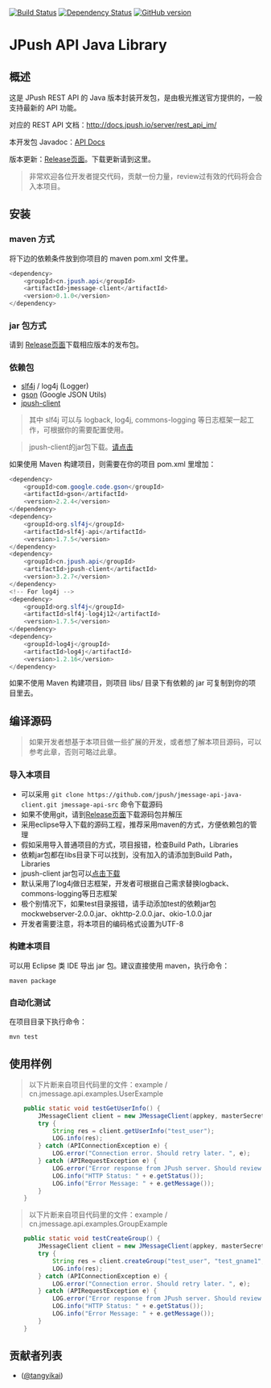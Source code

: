 [![Build Status](https://travis-ci.org/jpush/jmessage-api-java-client.svg?branch=master)](https://travis-ci.org/jpush/jmessage-api-java-client)
[![Dependency Status](https://www.versioneye.com/user/projects/53eff13a13bb06f0bb000518/badge.svg?style=flat)](https://www.versioneye.com/user/projects/53eff13a13bb06f0bb000518)
[![GitHub version](https://badge.fury.io/gh/jpush%2Fjmessage-api-java-client.svg)](http://badge.fury.io/gh/jpush%2Fjmessage-api-java-client)

# JPush API Java Library

## 概述

这是 JPush REST API 的 Java 版本封装开发包，是由极光推送官方提供的，一般支持最新的 API 功能。

对应的 REST API 文档：<http://docs.jpush.io/server/rest_api_im/>

本开发包 Javadoc：[API Docs](http://jpush.github.io/jmessage-api-java-client/apidocs/)

版本更新：[Release页面](https://github.com/jpush/jmessage-api-java-client/releases)。下载更新请到这里。

> 非常欢迎各位开发者提交代码，贡献一份力量，review过有效的代码将会合入本项目。


## 安装

### maven 方式
将下边的依赖条件放到你项目的 maven pom.xml 文件里。

```Java
<dependency>
    <groupId>cn.jpush.api</groupId>
    <artifactId>jmessage-client</artifactId>
    <version>0.1.0</version>
</dependency>
```
### jar 包方式

请到 [Release页面](https://github.com/jpush/jmessage-api-java-client/releases)下载相应版本的发布包。

### 依赖包
* [slf4j](http://www.slf4j.org/) / log4j (Logger)
* [gson](https://code.google.com/p/google-gson/) (Google JSON Utils)
* [jpush-client](https://github.com/jpush/jpush-api-java-client)

> 其中 slf4j 可以与 logback, log4j, commons-logging 等日志框架一起工作，可根据你的需要配置使用。

> jpush-client的jar包下载。[请点击](https://github.com/jpush/jpush-api-java-client/releases)

如果使用 Maven 构建项目，则需要在你的项目 pom.xml 里增加：

```Java
<dependency>
	<groupId>com.google.code.gson</groupId>
	<artifactId>gson</artifactId>
	<version>2.2.4</version>
</dependency>
<dependency>
	<groupId>org.slf4j</groupId>
	<artifactId>slf4j-api</artifactId>
	<version>1.7.5</version>
</dependency>
<dependency>
	<groupId>cn.jpush.api</groupId>
	<artifactId>jpush-client</artifactId>
	<version>3.2.7</version>
</dependency>
<!-- For log4j -->
<dependency>
	<groupId>org.slf4j</groupId>
	<artifactId>slf4j-log4j12</artifactId>
	<version>1.7.5</version>
</dependency>
<dependency>
	<groupId>log4j</groupId>
	<artifactId>log4j</artifactId>
	<version>1.2.16</version>
</dependency>
```

如果不使用 Maven 构建项目，则项目 libs/ 目录下有依赖的 jar 可复制到你的项目里去。

## 编译源码

> 如果开发者想基于本项目做一些扩展的开发，或者想了解本项目源码，可以参考此章，否则可略过此章。

### 导入本项目

* 可以采用 `git clone https://github.com/jpush/jmessage-api-java-client.git jmessage-api-src` 命令下载源码
* 如果不使用git，请到[Release页面](https://github.com/jpush/jmessage-api-java-client/releases)下载源码包并解压
* 采用eclipse导入下载的源码工程，推荐采用maven的方式，方便依赖包的管理
* 假如采用导入普通项目的方式，项目报错，检查Build Path，Libraries
 * 依赖jar包都在libs目录下可以找到，没有加入的请添加到Build Path，Libraries
 * jpush-client jar包可以[点击下载](https://github.com/jpush/jpush-api-java-client/releases)
 * 默认采用了log4j做日志框架，开发者可根据自己需求替换logback、commons-logging等日志框架
 * 极个别情况下，如果test目录报错，请手动添加test的依赖jar包mockwebserver-2.0.0.jar、okhttp-2.0.0.jar、okio-1.0.0.jar
* 开发者需要注意，将本项目的编码格式设置为UTF-8

### 构建本项目

可以用 Eclipse 类 IDE 导出 jar 包。建议直接使用 maven，执行命令：

	maven package

### 自动化测试

在项目目录下执行命令：

	mvn test

## 使用样例

> 以下片断来自项目代码里的文件：example / cn.jmessage.api.examples.UserExample

```Java
	public static void testGetUserInfo() {
        JMessageClient client = new JMessageClient(appkey, masterSecret);
        try {
            String res = client.getUserInfo("test_user");
            LOG.info(res);
        } catch (APIConnectionException e) {
            LOG.error("Connection error. Should retry later. ", e);
        } catch (APIRequestException e) {
            LOG.error("Error response from JPush server. Should review and fix it. ", e);
            LOG.info("HTTP Status: " + e.getStatus());
            LOG.info("Error Message: " + e.getMessage());
        }
    }
```

> 以下片断来自项目代码里的文件：example / cn.jmessage.api.examples.GroupExample
```Java
	public static void testCreateGroup() {
        JMessageClient client = new JMessageClient(appkey, masterSecret);
        try {
            String res = client.createGroup("test_user", "test_gname1", "description", "test_user");
            LOG.info(res);
        } catch (APIConnectionException e) {
            LOG.error("Connection error. Should retry later. ", e);
        } catch (APIRequestException e) {
            LOG.error("Error response from JPush server. Should review and fix it. ", e);
            LOG.info("HTTP Status: " + e.getStatus());
            LOG.info("Error Message: " + e.getMessage());
        }
    }
```

## 贡献者列表

* ([@tangyikai](https://github.com/tangyikai))
